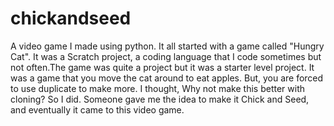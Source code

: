 # chickandseed
A video game I made using python.
It all started with a game called "Hungry Cat".
It was a Scratch project, a coding language that I code sometimes but not often.The game was quite a project but it was a starter level project.
It was a game that you move the cat around to eat apples. But, you are forced to use duplicate to make more.
I thought, Why not make this better with cloning?
So I did.
Someone gave me the idea to make it Chick and Seed, and eventually it came to this video game. 

